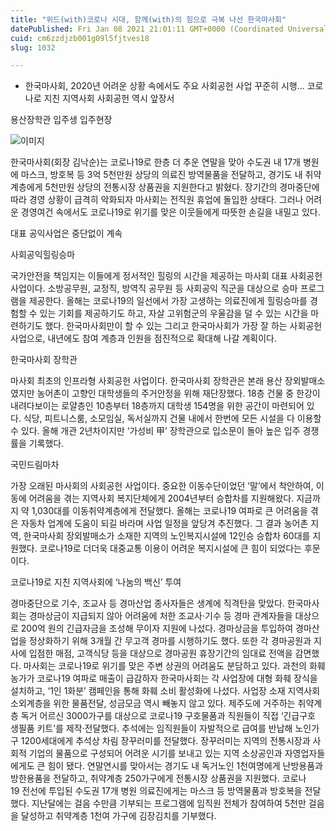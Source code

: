 ```yaml
---
title: "위드(with)코로나 시대, 함께(with)의 힘으로 극복 나선 한국마사회"
datePublished: Fri Jan 08 2021 21:01:11 GMT+0000 (Coordinated Universal Time)
cuid: cm6zzdjzb001g09l5fjtves18
slug: 1032

---
```



- 한국마사회, 2020년 어려운 상황 속에서도 주요 사회공헌 사업 꾸준히 시행... 코로나로 지친 지역사회 사회공헌 역시 앞장서

용산장학관 입주생 입주현장

![이미지](https://cdn.hashnode.com/res/hashnode/image/upload/v1739248037404/dd27f743-4d40-4386-9bc0-18b60c340b08.jpeg)

한국마사회(회장 김낙순)는 코로나19로 한층 더 추운 연말을 맞아 수도권 내 17개 병원에 마스크, 방호복 등 3억 5천만원 상당의 의료진 방역물품을 전달하고, 경기도 내 취약계층에게 5천만원 상당의 전통시장 상품권을 지원한다고 밝혔다. 장기간의 경마중단에 따라 경영 상황이 급격히 악화되자 마사회는 전직원 휴업에 돌입한 상태다. 그러나 어려운 경영여건 속에서도 코로나19로 위기를 맞은 이웃들에게 따뜻한 손길을 내밀고 있다.

대표 공익사업은 중단없이 계속

사회공익힐링승마

국가안전을 책임지는 이들에게 정서적인 힐링의 시간을 제공하는 마사회 대표 사회공헌 사업이다. 소방공무원, 교정직, 방역직 공무원 등 사회공익 직군을 대상으로 승마 프로그램을 제공한다. 올해는 코로나19의 일선에서 가장 고생하는 의료진에게 힐링승마를 경험할 수 있는 기회를 제공하기도 하고, 자살 고위험군의 우울감을 덜 수 있는 시간을 마련하기도 했다. 한국마사회만이 할 수 있는 그리고 한국마사회가 가장 잘 하는 사회공헌 사업으로, 내년에도 참여 계층과 인원을 점진적으로 확대해 나갈 계획이다.

한국마사회 장학관

마사회 최초의 인프라형 사회공헌 사업이다. 한국마사회 장학관은 본래 용산 장외발매소였지만 농어촌이 고향인 대학생들의 주거안정을 위해 재단장했다. 18층 건물 중 한강이 내려다보이는 로얄층인 10층부터 18층까지 대학생 154명을 위한 공간이 마련되어 있다. 식당, 피트니스룸, 소모임실, 독서실까지 건물 내에서 한번에 모든 시설을 다 이용할 수 있다. 올해 개관 2년차이지만 ‘가성비 甲’ 장학관으로 입소문이 돌아 높은 입주 경쟁률을 기록했다.

국민드림마차

가장 오래된 마사회의 사회공헌 사업이다. 중요한 이동수단이었던 ‘말’에서 착안하여, 이동에 어려움을 겪는 지역사회 복지단체에게 2004년부터 승합차를 지원해왔다. 지금까지 약 1,030대를 이동취약계층에게 전달했다. 올해는 코로나19 여파로 큰 어려움을 겪은 자동차 업계에 도움이 되길 바라며 사업 일정을 앞당겨 추진했다. 그 결과 농어촌 지역, 한국마사회 장외발매소가 소재한 지역의 노인복지시설에 12인승 승합차 60대를 지원했다. 코로나19로 더더욱 대중교통 이용이 어려운 복지시설에 큰 힘이 되었다는 후문이다.

코로나19로 지친 지역사회에 ‘나눔의 백신’ 투여

경마중단으로 기수, 조교사 등 경마산업 종사자들은 생계에 직격탄을 맞았다. 한국마사회는 경마상금이 지급되지 않아 어려움에 처한 조교사·기수 등 경마 관계자들을 대상으로 200억 원의 긴급자금을 조성해 무이자 지원에 나섰다. 경마상금을 투입하여 경마산업을 정상화하기 위해 3개월 간 무고객 경마를 시행하기도 했다. 또한 각 경마공원과 지사에 입점한 매점, 고객식당 등을 대상으로 경마공원 휴장기간의 임대료 전액을 감면했다. 마사회는 코로나19로 위기를 맞은 주변 상권의 어려움도 분담하고 있다. 과천의 화훼 농가가 코로나19 여파로 매출이 급감하자 한국마사회는 각 사업장에 대형 화훼 장식을 설치하고, ‘1인 1화분’ 캠페인을 통해 화훼 소비 활성화에 나섰다. 사업장 소재 지역사회 소외계층을 위한 물품전달, 성금모금 역시 빼놓지 않고 있다. 제주도에 거주하는 취약계층 독거 어르신 3000가구를 대상으로 코로나19 구호물품과 직원들이 직접 ‘긴급구호 생필품 키트’를 제작·전달했다. 추석에는 임직원들이 자발적으로 급여를 반납해 노인가구 1200세대에게 추석상 차림 장꾸러미를 전달했다. 장꾸러미는 지역의 전통시장과 사회적 기업의 물품으로 구성되어 어려운 시기를 보내고 있는 지역 소상공인과 자영업자들에게도 큰 힘이 됐다. 연말연시를 맞아서는 경기도 내 독거노인 1천여명에게 난방용품과 방한용품을 전달하고, 취약계층 250가구에게 전통시장 상품권을 지원했다. 코로나19 전선에 투입된 수도권 17개 병원 의료진에게는 마스크 등 방역물품과 방호복을 전달했다. 지난달에는 걸음 수만큼 기부되는 프로그램에 임직원 전체가 참여하여 5천만 걸음을 달성하고 취약계층 1천여 가구에 김장김치를 기부했다.